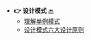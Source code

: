 * **👉 设计模式** [🔙 ](/README)
  * [理解单例模式](docs/设计模式/单例模式.md)
  * [设计模式六大设计原则](docs/设计模式/设计模式六大设计原则.md)
 